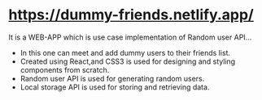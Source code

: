 # https://dummy-friends.netlify.app/
It is a WEB-APP which is use case implementation of Random user API...
- In this one can meet and add dummy users to their friends list.
- Created using React,and CSS3 is used for designing and styling components from scratch.
- Random user API is used for generating random users.
- Local storage API is used for storing and retrieving data.
